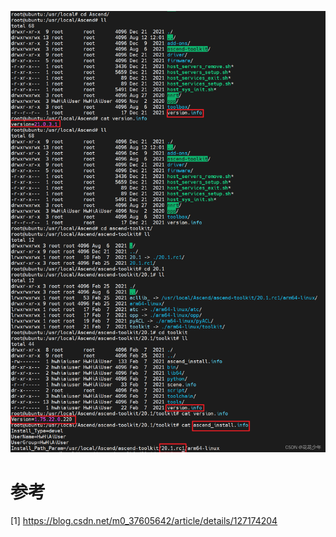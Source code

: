 ![](.01_查看CANN版本_images/1.png)


# 参考

[1] https://blog.csdn.net/m0_37605642/article/details/127174204